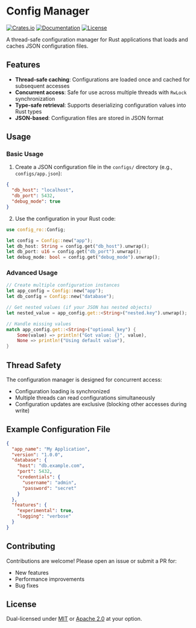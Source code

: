 # Config Manager

[![Crates.io](https://img.shields.io/crates/v/config-ro)](https://crates.io/crates/config-ro)
[![Documentation](https://docs.rs/config-ro/badge.svg)](https://docs.rs/config-ro)
[![License](https://img.shields.io/crates/l/config-ro)](LICENSE-MIT)


A thread-safe configuration manager for Rust applications that loads and caches JSON configuration files.

## Features

- **Thread-safe caching**: Configurations are loaded once and cached for subsequent accesses
- **Concurrent access**: Safe for use across multiple threads with `RwLock` synchronization
- **Type-safe retrieval**: Supports deserializing configuration values into Rust types
- **JSON-based**: Configuration files are stored in JSON format

## Usage

### Basic Usage

1. Create a JSON configuration file in the `configs/` directory (e.g., `configs/app.json`):

```json
{
  "db_host": "localhost",
  "db_port": 5432,
  "debug_mode": true
}
```

2. Use the configuration in your Rust code:

```rust
use config_ro::Config;

let config = Config::new("app");
let db_host: String = config.get("db_host").unwrap();
let db_port: u16 = config.get("db_port").unwrap();
let debug_mode: bool = config.get("debug_mode").unwrap();
```

### Advanced Usage

```rust
// Create multiple configuration instances
let app_config = Config::new("app");
let db_config = Config::new("database");

// Get nested values (if your JSON has nested objects)
let nested_value = app_config.get::<String>("nested.key").unwrap();

// Handle missing values
match app_config.get::<String>("optional_key") {
    Some(value) => println!("Got value: {}", value),
    None => println!("Using default value"),
}
```

## Thread Safety

The configuration manager is designed for concurrent access:

- Configuration loading is synchronized
- Multiple threads can read configurations simultaneously
- Configuration updates are exclusive (blocking other accesses during write)


## Example Configuration File

```json
{
  "app_name": "My Application",
  "version": "1.0.0",
  "database": {
    "host": "db.example.com",
    "port": 5432,
    "credentials": {
      "username": "admin",
      "password": "secret"
    }
  },
  "features": {
    "experimental": true,
    "logging": "verbose"
  }
}
```

## Contributing

Contributions are welcome! Please open an issue or submit a PR for:
- New features
- Performance improvements
- Bug fixes


## License

Dual-licensed under [MIT](LICENSE-MIT) or [Apache 2.0](LICENSE-APACHE) at your option.
